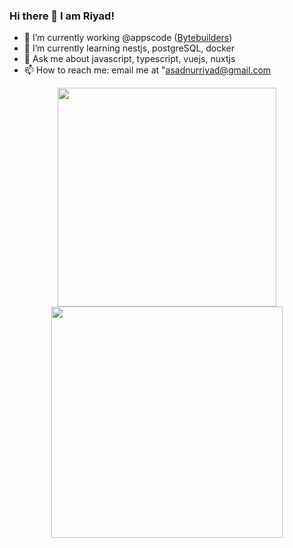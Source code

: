### Hi there 👋 I am Riyad!

- 🔭 I’m currently working @appscode ([Bytebuilders](https://github.com/bytebuilders))
- 🌱 I’m currently learning nestjs, postgreSQL, docker
- 💬 Ask me about javascript, typescript, vuejs, nuxtjs
- 📫 How to reach me: email me at "asadnurriyad@gmail.com


<p align = "center">
  <img src = "https://github-readme-stats.vercel.app/api?username=nurRiyad&show_icons=true&theme=bear" width = 350>
  <img src = "https://streak-stats.demolab.com?user=nurRiyad&theme=dark" width = 370>
</p>

<!--
**nurRiyad/nurRiyad** is a ✨ _special_ ✨ repository because its `README.md` (this file) appears on your GitHub profile.

Here are some ideas to get you started:

- 🔭 I’m currently working on 
- 🌱 I’m currently learning ...
- 👯 I’m looking to collaborate on ...
- 🤔 I’m looking for help with ...
- 💬 Ask me about ...
- 📫 How to reach me: ...
- 😄 Pronouns: ...
- ⚡ Fun fact: ...
-->

